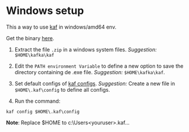 # Windows setup

This a way to use [kaf](https://github.com/birdayz/kaf) in windows/amd64 env.

Get the binary [here](win_amd64.zip).


1. Extract the file `.zip` in a windows system files. _Suggestion:_ `$HOME\kafka\kaf`

2. Edit the `PATH environment Variable` to define a new option to save the directory containing de .exe file. _Suggestion:_ `$HOME\kafka\kaf`.

3. Set default configs of [kaf configs](https://github.com/birdayz/kaf/tree/master/examples). _Suggestion:_ Create a new file in `$HOME\.kaf\config` to define all configs.


4. Run the command:
```
kaf config $HOME\.kaf\config
```

**Note**: Replace $HOME to c:\Users\<youruser>\.kaf\...